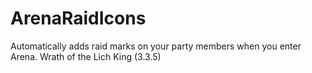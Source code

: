# ArenaRaidIcons
Automatically adds raid marks on your party members when you enter Arena. Wrath of the Lich King (3.3.5)
